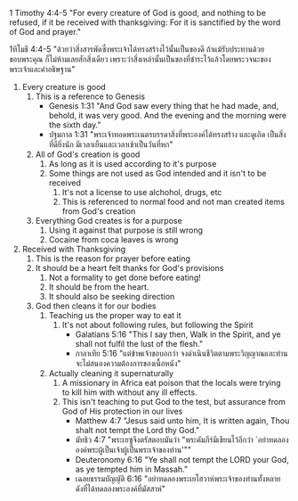 1 Timothy 4:4-5 "For every creature of God is good, and nothing to be refused, if it be received with thanksgiving: For it is sanctified by the word of God and prayer."

1ทิโมธี 4:4-5 "ด้วยว่าสิ่งสารพัดซึ่งพระเจ้าได้ทรงสร้างไว้นั้นเป็นของดี ถ้าแม้รับประทานด้วยขอบพระคุณ ก็ไม่ห้ามเลยสักสิ่งเดียว เพราะว่าสิ่งเหล่านั้นเป็นของที่ชำระไว้แล้วโดยพระวจนะของพระเจ้าและคำอธิษฐาน"

1. Every creature is good
    1. This is a reference to Genesis
        - Genesis 1:31 "And God saw every thing that he had made, and, behold, it was very good. And the evening and the morning were the sixth day."
        - ปฐมกาล 1:31 "พระเจ้าทอดพระเนตรบรรดาสิ่งที่พระองค์ได้ทรงสร้าง และดูเถิด เป็นสิ่งที่ดียิ่งนัก มีเวลาเย็นและเวลาเช้าเป็นวันที่หก"
    2. All of God's creation is good
        1. As long as it is used according to it's purpose
        2. Some things are not used as God intended and it isn't to be received
            1. It's not a license to use alchohol, drugs, etc
            2. This is referenced to normal food and not man created items from God's creation
    3. Everything God creates is for a purpose
        1. Using it against that purpose is still wrong
        2. Cocaine from coca leaves is wrong
2. Received with Thanksgiving
    1. This is the reason for prayer before eating
    2. It should be a heart felt thanks for God's provisions
        1. Not a formality to get done before eating!
        2. It should be from the heart.
        3. It should also be seeking direction
    3. God then cleans it for our bodies
        1. Teaching us the proper way to eat it
            1. It's not about following rules, but following the Spirit
                - Galatians 5:16 "This I say then, Walk in the Spirit, and ye shall not fulfil the lust of the flesh."
                - กาลาเทีย 5:16 "แต่ข้าพเจ้าขอบอกว่า จงดำเนินชีวิตตามพระวิญญาณและท่านจะไม่สนองความต้องการของเนื้อหนัง"
        2. Actually cleaning it supernaturally
            1. A missionary in Africa eat poison that the locals were trying to kill him with without any ill effects.
            2. This isn't teaching to put God to the test, but assurance from God of His protection in our lives
                - Matthew 4:7 "Jesus said unto him, It is written again, Thou shalt not tempt the Lord thy God."
                - มัทธิว 4:7 "พระเยซูจึงตรัสตอบมันว่า "พระคัมภีร์มีเขียนไว้อีกว่า `อย่าทดลององค์พระผู้เป็นเจ้าผู้เป็นพระเจ้าของท่าน'""
                - Deuteronomy 6:16 "Ye shall not tempt the LORD your God, as ye tempted him in Massah."
                - เฉลยธรรมบัญญัติ 6:16 "อย่าทดลองพระเยโฮวาห์พระเจ้าของท่านทั้งหลาย ดังที่ได้ทดลองพระองค์ที่มัสสาห์"
